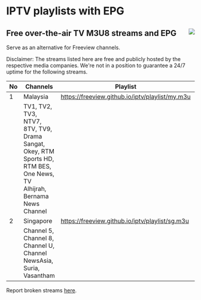 # IPTV playlists with EPG
## Free over-the-air TV M3U8 streams and EPG <img align="right" src="https://www.myfreeview.tv/assets//images/logo_eng.png">

Serve as an alternative for Freeview channels.

Disclaimer: The streams listed here are free and publicly hosted by the respective media companies. We're not in a position to guarantee a 24/7 uptime for the following streams. 

| No | Channels | Playlist |  EPG (7 days) |
| --- | --- | --- | --- |
| 1 | Malaysia | https://freeview.github.io/iptv/playlist/my.m3u | https://freeview.github.io/iptv/epg/my.xml |
|  | TV1, TV2, TV3, NTV7, 8TV, TV9, Drama Sangat, Okey, RTM Sports HD, RTM BES, One News, TV Alhijrah, Bernama News Channel | | |
| 2 | Singapore | https://freeview.github.io/iptv/playlist/sg.m3u | https://freeview.github.io/iptv/epg/sg.xml |
|  | Channel 5, Channel 8, Channel U, Channel NewsAsia, Suria, Vasantham | | |

Report broken streams [here](https://github.com/hsytes/iptv/issues/new).
